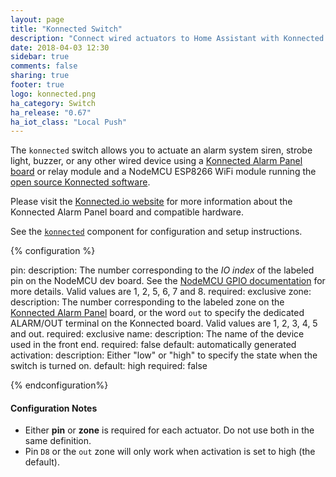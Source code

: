 ```yaml
---
layout: page
title: "Konnected Switch"
description: "Connect wired actuators to Home Assistant with Konnected and a NodeMCU ESP8266"
date: 2018-04-03 12:30
sidebar: true
comments: false
sharing: true
footer: true
logo: konnected.png
ha_category: Switch
ha_release: "0.67"
ha_iot_class: "Local Push"
---
```


The `konnected` switch allows you to actuate an alarm system siren, strobe light, buzzer, or any other wired device using
a [Konnected Alarm Panel board](https://konnected.io) or relay module and a NodeMCU ESP8266 WiFi module running the 
[open source Konnected software](https://github.com/konnected-io/konnected-security).

Please visit the [Konnected.io website](https://konnected.io) for more information about the Konnected Alarm Panel board and compatible
hardware. 

See the [`konnected`](/components/konnected/) component for configuration and setup instructions. 

{% configuration %}

pin:
  description: The number corresponding to the _IO index_ of the labeled pin on the NodeMCU dev board. See the [NodeMCU GPIO documentation](https://nodemcu.readthedocs.io/en/master/en/modules/gpio/) for more details. Valid values are 1, 2, 5, 6, 7 and 8. 
  required: exclusive
zone:
  description: The number corresponding to the labeled zone on the [Konnected Alarm Panel](https://konnected.io) board, or the word `out` to specify the dedicated ALARM/OUT terminal on the Konnected board. Valid values are 1, 2, 3, 4, 5 and out.
  required: exclusive
name: 
  description: The name of the device used in the front end.
  required: false
  default: automatically generated
activation:
  description: Either "low" or "high" to specify the state when the switch is turned on.
  default: high
  required: false

{% endconfiguration%}

#### Configuration Notes
- Either **pin** or **zone** is required for each actuator. Do not use both in the same definition.
- Pin `D8` or the `out` zone will only work when activation is set to high (the default).
